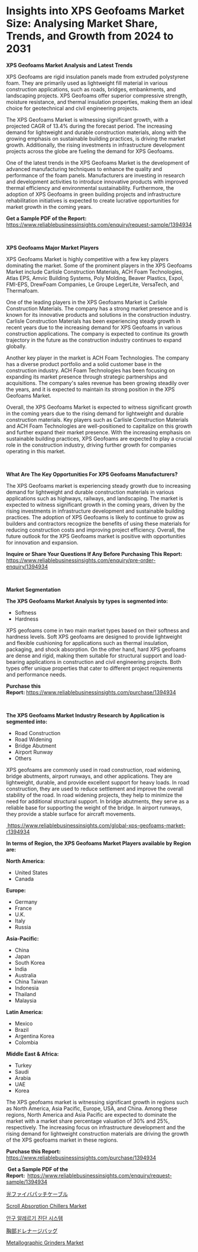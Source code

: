<p><h1>Insights into XPS Geofoams Market Size: Analysing Market Share, Trends, and Growth from 2024 to 2031</h1></p><p><strong>XPS Geofoams Market Analysis and Latest Trends</strong></p>
<p><p>XPS Geofoams are rigid insulation panels made from extruded polystyrene foam. They are primarily used as lightweight fill material in various construction applications, such as roads, bridges, embankments, and landscaping projects. XPS Geofoams offer superior compressive strength, moisture resistance, and thermal insulation properties, making them an ideal choice for geotechnical and civil engineering projects.</p><p>The XPS Geofoams Market is witnessing significant growth, with a projected CAGR of 13.4% during the forecast period. The increasing demand for lightweight and durable construction materials, along with the growing emphasis on sustainable building practices, is driving the market growth. Additionally, the rising investments in infrastructure development projects across the globe are fueling the demand for XPS Geofoams.</p><p>One of the latest trends in the XPS Geofoams Market is the development of advanced manufacturing techniques to enhance the quality and performance of the foam panels. Manufacturers are investing in research and development activities to introduce innovative products with improved thermal efficiency and environmental sustainability. Furthermore, the adoption of XPS Geofoams in green building projects and infrastructure rehabilitation initiatives is expected to create lucrative opportunities for market growth in the coming years.</p></p>
<p><strong>Get a Sample PDF of the Report:&nbsp;</strong> <a href="https://www.reliablebusinessinsights.com/enquiry/request-sample/1394934">https://www.reliablebusinessinsights.com/enquiry/request-sample/1394934</a></p>
<p>&nbsp;</p>
<p><strong>XPS Geofoams Major Market Players</strong></p>
<p><p>XPS Geofoams Market is highly competitive with a few key players dominating the market. Some of the prominent players in the XPS Geofoams Market include Carlisle Construction Materials, ACH Foam Technologies, Atlas EPS, Amvic Building Systems, Poly Molding, Beaver Plastics, Expol, FMI-EPS, DrewFoam Companies, Le Groupe LegerLite, VersaTech, and Thermafoam.</p><p>One of the leading players in the XPS Geofoams Market is Carlisle Construction Materials. The company has a strong market presence and is known for its innovative products and solutions in the construction industry. Carlisle Construction Materials has been experiencing steady growth in recent years due to the increasing demand for XPS Geofoams in various construction applications. The company is expected to continue its growth trajectory in the future as the construction industry continues to expand globally.</p><p>Another key player in the market is ACH Foam Technologies. The company has a diverse product portfolio and a solid customer base in the construction industry. ACH Foam Technologies has been focusing on expanding its market presence through strategic partnerships and acquisitions. The company's sales revenue has been growing steadily over the years, and it is expected to maintain its strong position in the XPS Geofoams Market.</p><p>Overall, the XPS Geofoams Market is expected to witness significant growth in the coming years due to the rising demand for lightweight and durable construction materials. Key players such as Carlisle Construction Materials and ACH Foam Technologies are well-positioned to capitalize on this growth and further expand their market presence. With the increasing emphasis on sustainable building practices, XPS Geofoams are expected to play a crucial role in the construction industry, driving further growth for companies operating in this market.</p></p>
<p>&nbsp;</p>
<p><strong>What Are The Key Opportunities For XPS Geofoams Manufacturers?</strong></p>
<p><p>The XPS Geofoams market is experiencing steady growth due to increasing demand for lightweight and durable construction materials in various applications such as highways, railways, and landscaping. The market is expected to witness significant growth in the coming years, driven by the rising investments in infrastructure development and sustainable building practices. The adoption of XPS Geofoams is likely to continue to grow as builders and contractors recognize the benefits of using these materials for reducing construction costs and improving project efficiency. Overall, the future outlook for the XPS Geofoams market is positive with opportunities for innovation and expansion.</p></p>
<p><strong>Inquire or Share Your Questions If Any Before Purchasing This Report:</strong> <a href="https://www.reliablebusinessinsights.com/enquiry/pre-order-enquiry/1394934">https://www.reliablebusinessinsights.com/enquiry/pre-order-enquiry/1394934</a></p>
<p>&nbsp;</p>
<p><strong>Market Segmentation</strong></p>
<p><strong>The XPS Geofoams Market Analysis by types is segmented into:</strong></p>
<p><ul><li>Softness</li><li>Hardness</li></ul></p>
<p><p>XPS geofoams come in two main market types based on their softness and hardness levels. Soft XPS geofoams are designed to provide lightweight and flexible cushioning for applications such as thermal insulation, packaging, and shock absorption. On the other hand, hard XPS geofoams are dense and rigid, making them suitable for structural support and load-bearing applications in construction and civil engineering projects. Both types offer unique properties that cater to different project requirements and performance needs.</p></p>
<p><strong>Purchase this Report:&nbsp;</strong><a href="https://www.reliablebusinessinsights.com/purchase/1394934">https://www.reliablebusinessinsights.com/purchase/1394934</a></p>
<p>&nbsp;</p>
<p><strong>The XPS Geofoams Market Industry Research by Application is segmented into:</strong></p>
<p><ul><li>Road Construction</li><li>Road Widening</li><li>Bridge Abutment</li><li>Airport Runway</li><li>Others</li></ul></p>
<p><p>XPS geofoams are commonly used in road construction, road widening, bridge abutments, airport runways, and other applications. They are lightweight, durable, and provide excellent support for heavy loads. In road construction, they are used to reduce settlement and improve the overall stability of the road. In road widening projects, they help to minimize the need for additional structural support. In bridge abutments, they serve as a reliable base for supporting the weight of the bridge. In airport runways, they provide a stable surface for aircraft movements.</p></p>
<p><a href="https://www.reliablebusinessinsights.com/global-xps-geofoams-market-r1394934">&nbsp;https://www.reliablebusinessinsights.com/global-xps-geofoams-market-r1394934</a></p>
<p><strong>In terms of Region, the XPS Geofoams Market Players available by Region are:</strong></p>
<p>
    <p> <strong> North America: </strong>
        <ul>
            <li>United States</li>
            <li>Canada</li>
        </ul>
        </p> 
    <p> <strong> Europe: </strong>
        <ul>
            <li>Germany</li>
            <li>France</li>
            <li>U.K.</li>
            <li>Italy</li>
            <li>Russia</li>
        </ul>
        </p> 
    <p> <strong> Asia-Pacific: </strong>
        <ul>
            <li>China</li>
            <li>Japan</li>
            <li>South Korea</li>
            <li>India</li>
            <li>Australia</li>
            <li>China Taiwan</li>
            <li>Indonesia</li>
            <li>Thailand</li>
            <li>Malaysia</li>
        </ul>
        </p> 
    <p> <strong> Latin America: </strong>
        <ul>
            <li>Mexico</li>
            <li>Brazil</li>
            <li>Argentina Korea</li>
            <li>Colombia</li>
        </ul>
        </p> 
    <p> <strong> Middle East & Africa: </strong>
        <ul>
            <li>Turkey</li>
            <li>Saudi</li>
            <li>Arabia</li>
            <li>UAE</li>
            <li>Korea</li>
        </ul>
    </p>
    </p>
<p><p>The XPS geofoams market is witnessing significant growth in regions such as North America, Asia Pacific, Europe, USA, and China. Among these regions, North America and Asia Pacific are expected to dominate the market with a market share percentage valuation of 30% and 25%, respectively. The increasing focus on infrastructure development and the rising demand for lightweight construction materials are driving the growth of the XPS geofoams market in these regions.</p></p>
<p><strong>Purchase this Report: </strong><a href="https://www.reliablebusinessinsights.com/purchase/1394934">https://www.reliablebusinessinsights.com/purchase/1394934</a></p>
<p>&nbsp;<strong>Get a Sample PDF of the Report:&nbsp;&nbsp;</strong><a href="https://www.reliablebusinessinsights.com/enquiry/request-sample/1394934">https://www.reliablebusinessinsights.com/enquiry/request-sample/1394934</a></p>
<p><strong></strong></p>
<p><p><a href="https://github.com/lrlmopnhwd79300/Market-Research-Report-List-2/blob/main/124653689905.md">光ファイバパッチケーブル</a></p><p><a href="https://github.com/GageWest1962/Market-Research-Report-List-1/blob/main/scroll-absorption-chillers-market.md">Scroll Absorption Chillers Market</a></p><p><a href="https://github.com/airdroplover110/Market-Research-Report-List-1/blob/main/490050382496.md">안구 알레르기 진단 시스템</a></p><p><a href="https://github.com/AbigaleHuel/Market-Research-Report-List-1/blob/main/772293589904.md">胸部ドレナージバッグ</a></p><p><a href="https://github.com/Hazelklievgspy6vdcsmu106w/Market-Research-Report-List-2/blob/main/metallographic-grinders-market.md">Metallographic Grinders Market</a></p></p>